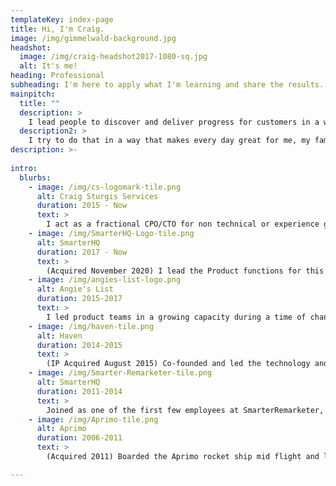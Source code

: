 ```yaml
---
templateKey: index-page
title: Hi, I'm Craig.
image: /img/gimmelwald-background.jpg
headshot:
  image: /img/craig-headshot2017-1080-sq.jpg
  alt: It's me!
heading: Professional
subheading: I'm here to apply what I'm learning and share the results.
mainpitch:
  title: ""
  description: >
    I lead people to discover and deliver progress for customers in a way that grows and sustains the business we serve. 
  description2: >
    I try to do that in a way that makes every day great for me, my family, my colleagues, my community, and the world.
description: >-
  
intro:
  blurbs:
    - image: /img/cs-logomark-tile.png
      alt: Craig Sturgis Services
      duration: 2015 - Now
      text: >
        I act as a fractional CPO/CTO for non technical or experience gapped founders and leaders. I specialize in executive level support and coaching on product and/or tech strategy and direction, technology translation, execution assistance, and measuring success in more effective ways. 
    - image: /img/SmarterHQ-Logo-tile.png
      alt: SmarterHQ
      duration: 2017 - Now
      text: >
        (Acquired November 2020) I lead the Product functions for this enterprise focused personalization scale up, now a Wunderkind company. In 2017 I "boomeranged" back to take over leadership of product management, product marketing, and product design functions. I led program management of a troubled technology platform migration to completion, a product marketing overhaul, multiple new feature launches, and a complete user and buyer research study informing the future vision of the platform. I contributed major support throughout a strategic acquisition process and close, and am now leading integration efforts with the new parent company from the SmarterHQ side.
    - image: /img/angies-list-logo.png
      alt: Angie's List
      duration: 2015-2017
      text: >
        I led product teams in a growing capacity during a time of change for Angie's List. First focusing on technical platform products for strategic partnerships, I expanded to take over leadership of the product teams for service providers and then eventually added customer acquisition and retention for both sides of the marketplace in addition to reviews. As part of the merger with HomeAdvisor, I led the technical integration team from the Angie's List side to an on time launch of the integrated service request funnel.
    - image: /img/haven-tile.png
      alt: Haven
      duration: 2014-2015
      text: >
        (IP Acquired August 2015) Co-founded and led the technology and product functions for Haven, a consumer focused home management marketplace product. I built the core of the product from scratch and led the growing product team after we raised 1M in seed funding, built and launched the initial version to the Indianapolis market. When initial growth stalled and additional funding was not secured, I helped with the sale of our intellectual property and wind-down of the company.
    - image: /img/Smarter-Remarketer-tile.png
      alt: SmarterHQ
      duration: 2011-2014
      text: >
        Joined as one of the first few employees at SmarterRemarketer, which later rebranded as SmarterHQ. When I joined it was a scrappy enterprise marketing automation startup founded by ExactTarget and data science veterans with a huge vision. As an early engineer, I built core pieces of the product and started and scaled the dedicated technical implementation team and tools as the company grew through closing its $8M series A round from Battery Ventures.
    - image: /img/Aprimo-tile.png
      alt: Aprimo
      duration: 2006-2011
      text: >
        (Acquired 2011) Boarded the Aprimo rocket ship mid flight and learned a ton from a lot of great and talented people. Worked as a software engineer on several teams including the flagship MRM product and the reporting and analytics MPM product before moving to work on the first full fledged SAAS offering Aprimo Marketing Studio up through the company's acquisition for $550M by Teradata.

---
```

